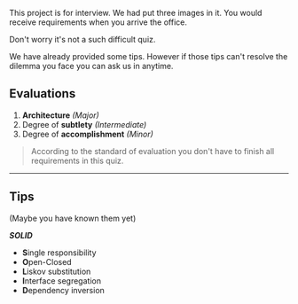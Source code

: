 This project is for interview. We had put three images in it. You would receive requirements when you arrive the office.

Don't worry it's not a such difficult quiz.

We have already provided some tips. However if those tips can't resolve the dilemma you face you can ask us in anytime.

## Evaluations
1. **Architecture** *(Major)*
2. Degree of **subtlety**   *(Intermediate)*
3. Degree of **accomplishment** *(Minor)*

> According to the standard of evaluation you don't have to finish all requirements in this quiz.
---
## Tips 
(Maybe you have known them yet)

***SOLID***    
* **S**ingle responsibility
* **O**pen-Closed
* **L**iskov substitution
* **I**nterface segregation
* **D**ependency inversion
